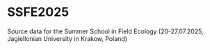 # SSFE2025
Source data for the Summer School in Field Ecology (20-27.07.2025, Jagiellonian University in Krakow, Poland)
